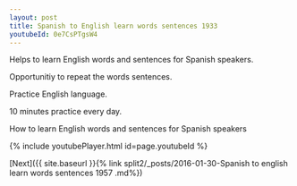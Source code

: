 ```yaml
---
layout: post
title: Spanish to English learn words sentences 1933 
youtubeId: 0e7CsPTgsW4
---
```

 
 
Helps to learn English words and sentences for Spanish speakers.

Opportunitiy to repeat the words sentences. 

Practice English language. 
 
10 minutes practice every day. 
 
How to learn English words and sentences for Spanish speakers 
 
{% include youtubePlayer.html id=page.youtubeId %}
 
 
[Next]({{ site.baseurl }}{% link  split2/_posts/2016-01-30-Spanish to english learn words sentences 1957 .md%})
 
